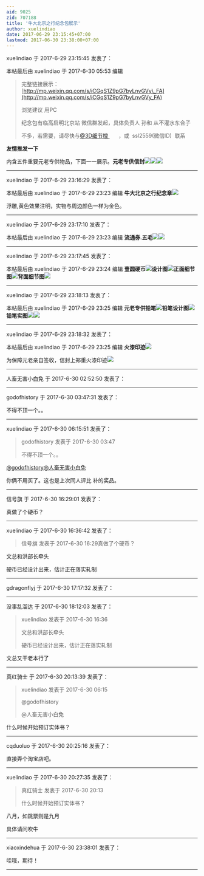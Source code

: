```yaml
---
aid: 9025
zid: 707188
title: '牛大北京之行纪念包展示'
author: xuelindiao
date: 2017-06-29 23:15:45+07:00
lastmod: 2017-06-30 23:38:00+07:00
---
```


xuelindiao 于 2017-6-29 23:15:45 发表了：

本帖最后由 xuelindiao 于 2017-6-30 05:53 编辑 


> 
> 完整链接展示：[http://mp.weixin.qq.com/s/iCGqS1Z9pG7byLnvGVy\_FA](http://mp.weixin.qq.com/s/iCGqS1Z9pG7byLnvGVy_FA)
> 
> 浏览建议 用PC
> 
> 纪念包有临高启明北京站 微信群发起，具体负责人 孙和 从不灌水东合子
> 
> 不多，若需要，请尽快与[@3D细节控 ](https://bbs.northdy.com/home.php?mod=space&uid=107091)      ，或  ssl2559(微信ID)  联系



**友情推发一下**

内含五件重要元老专供物品，下面一一展示。**元老专供信封**![](https://cdn.jsdelivr.net/gh/lzjluzijie/beichao@main/static/img/231016fx8sj83bt4o1tg8u.jpg)![](https://cdn.jsdelivr.net/gh/lzjluzijie/beichao@main/static/img/231017wt5lj7tmqfkkcfkq.jpg)![](https://cdn.jsdelivr.net/gh/lzjluzijie/beichao@main/static/img/231015ehauof1z61jkik1k.jpg)

---------

xuelindiao 于 2017-6-29 23:16:29 发表了：

本帖最后由 xuelindiao 于 2017-6-29 23:23 编辑 **牛大北京之行纪念章**![](https://cdn.jsdelivr.net/gh/lzjluzijie/beichao@main/static/img/231213mqyijj2tgjp7xom2.jpg)

浮雕,黄色效果注明，实物与周边颜色一样为金色。

---------

xuelindiao 于 2017-6-29 23:17:10 发表了：

本帖最后由 xuelindiao 于 2017-6-29 23:23 编辑 **流通券.五毛**![](https://cdn.jsdelivr.net/gh/lzjluzijie/beichao@main/static/img/231044crg12mmeu2y11md2.jpg)![](https://cdn.jsdelivr.net/gh/lzjluzijie/beichao@main/static/img/231044ogeztzsodvl834yz.jpg)

---------

xuelindiao 于 2017-6-29 23:17:45 发表了：

本帖最后由 xuelindiao 于 2017-6-29 23:24 编辑 **壹圆硬币**![](http://mmbiz.qpic.cn/mmbiz_png/f0VxUYuq4oxibJAenWs2JyttlcMtaS40yF3KGDOszicIxNFEQbB1pgVsdcSP0bmtNSRAOCNic5tGuia01u22lNH2mQ/640?wx_fmt=png&wxfrom=5&wx_lazy=1)**设计图**![](https://cdn.jsdelivr.net/gh/lzjluzijie/beichao@main/static/img/231109hrvvkbsyqrv2btvv.jpg)**正面细节图**![](https://cdn.jsdelivr.net/gh/lzjluzijie/beichao@main/static/img/231110p0gkfd0kdow3dkd5.jpg)**背面细节图**![](https://cdn.jsdelivr.net/gh/lzjluzijie/beichao@main/static/img/231111pmocwwxmmvhmuwxw.jpg)

---------

xuelindiao 于 2017-6-29 23:18:13 发表了：

本帖最后由 xuelindiao 于 2017-6-29 23:25 编辑 **元老专供铅笔**![](http://mmbiz.qpic.cn/mmbiz_png/f0VxUYuq4oxibJAenWs2JyttlcMtaS40yF3KGDOszicIxNFEQbB1pgVsdcSP0bmtNSRAOCNic5tGuia01u22lNH2mQ/640?wx_fmt=png&wxfrom=5&wx_lazy=1)**铅笔设计图**![](https://cdn.jsdelivr.net/gh/lzjluzijie/beichao@main/static/img/231141kbt7ospos17890g8.jpg)**铅笔实图**![](https://cdn.jsdelivr.net/gh/lzjluzijie/beichao@main/static/img/231140ft65pbt7y8yo54e7.jpg)![](https://cdn.jsdelivr.net/gh/lzjluzijie/beichao@main/static/img/231141ofs070kt5zmusxmk.jpg)

---------

xuelindiao 于 2017-6-29 23:18:32 发表了：

本帖最后由 xuelindiao 于 2017-6-29 23:25 编辑 **火漆印迹**![](http://mmbiz.qpic.cn/mmbiz_png/f0VxUYuq4oxibJAenWs2JyttlcMtaS40yF3KGDOszicIxNFEQbB1pgVsdcSP0bmtNSRAOCNic5tGuia01u22lNH2mQ/640?wx_fmt=png&wxfrom=5&wx_lazy=1)

为保障元老亲自签收，信封上郑重火漆印迹![](https://cdn.jsdelivr.net/gh/lzjluzijie/beichao@main/static/img/231213antzwm31ma1o4p1c.jpg)

---------

人畜无害小白免 于 2017-6-30 02:52:50 发表了：



---------

godofhistory 于 2017-6-30 03:47:31 发表了：

不得不顶一个。。

---------

xuelindiao 于 2017-6-30 06:15:51 发表了：

> godofhistory 发表于 2017-6-30 03:47
> 
> 不得不顶一个。。



[@godofhistory](https://bbs.northdy.com/home.php?mod=space&uid=81482)[@人畜无害小白免](https://bbs.northdy.com/home.php?mod=space&uid=103105)

你俩不用买了。这也是上次同人评比 补的奖品。

---------

信号旗 于 2017-6-30 16:29:01 发表了：

真做了个硬币？

---------

xuelindiao 于 2017-6-30 16:36:42 发表了：

> 信号旗 发表于 2017-6-30 16:29真做了个硬币？



文总和洪部长牵头 

硬币已经设计出来，估计正在落实轧制

---------

gdragonflyj 于 2017-6-30 17:17:32 发表了：



---------

没事乱溜达 于 2017-6-30 18:12:03 发表了：

> xuelindiao 发表于 2017-6-30 16:36
> 
> 文总和洪部长牵头 
> 
> 硬币已经设计出来，估计正在落实轧制



文总又干老本行了

---------

真红骑士 于 2017-6-30 20:13:39 发表了：

> xuelindiao 发表于 2017-6-30 06:15
> 
> @godofhistory   
> 
> @人畜无害小白免



什么时候开始预订实体书？

---------

cqduoluo 于 2017-6-30 20:25:16 发表了：

直接弄个淘宝店吧。

---------

xuelindiao 于 2017-6-30 20:27:35 发表了：

> 真红骑士 发表于 2017-6-30 20:13
> 
> 什么时候开始预订实体书？



八月，如跳票则是九月

具体请问吹牛

---------

xiaoxindehua 于 2017-6-30 23:38:01 发表了：

哇哦，期待！

---------

